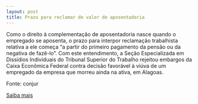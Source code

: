 ```yaml
---
layout: post
title: Prazo para reclamar de valor de aposentadoria
---
```

<p>Como o direito à complementação de aposentadoria nasce quando o empregado se aposenta, o prazo para interpor reclamação trabalhista relativa a ele começa “a partir do primeiro pagamento da pensão ou da negativa de fazê-lo”. Com este entendimento, a Seção Especializada em Dissídios Individuais do Tribunal Superior do Trabalho rejeitou embargos da Caixa Econômica Federal contra decisão favorável à viúva de um empregado da empresa que morreu ainda na ativa, em Alagoas. </p><p>Fonte: conjur</p><p><a href="http://www.conjur.com.br/2009-jun-01/prazo-reclamar-valor-aposentadoria-comeca-pagamento" target="_blank">Saiba mais </a></p>
